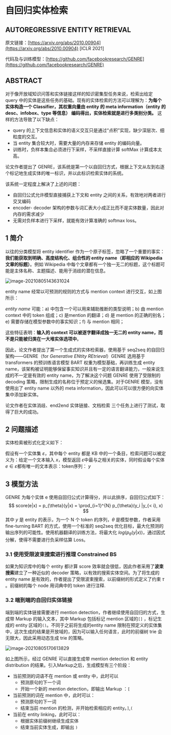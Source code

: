 # 自回归实体检索

## AUTOREGRESSIVE ENTITY RETRIEVAL

原文链接：[https://arxiv.org/abs/2010.00904](https://arxiv.org/abs/2010.00904) [ICLR 2021]

代码及与训练模型：[https://github.com/facebookresearch/GENRE](https://github.com/facebookresearch/GENRE)

## ABSTRACT

对于像开放域知识问答和实体链接这样的知识密集型任务来说，检索出给定 query 中的实体是这些任务的基础。现有的实体检索的方法可以理解为：**为每个实体构造一个 Classifier，其权重向量由 entity 的 meta information（entity 的 desc、infobox、type 等信息） 编码得出，实体检索就是进行多类别分类。** 这样的方法导致了以下缺点：

* query 的上下文信息和实体的语义交互只是通过“点积”实现，缺少深层次、细粒度的交互。
* 当 entity 集合较大时，需要大量的内存来存储 entity 的编码向量。
* 训练时，负样本集合必须进行下采样，不采样直接计算 softMax 计算成本太高。

论文作者提出了 GENRE，该系统是第一个以自回归方式，根据上下文从左到右逐个标记地生成实体的唯一标识，并以此标识检索实体的系统。

该系统一定程度上解决了上述的问题：

* 自回归公式允许模型直接捕获上下文和 entity 之间的关系，有效地对两者进行交叉编码
* encoder- decoder 架构的参数与词汇表大小成正比而不是实体数量，因此对内存的需求减少
* 无需对负样本进行下采样，就能有效计算准确的 softmax loss。

## 1 简介

以往的分类模型将 entity identifier 作为一个原子标签，忽略了一个重要的事实：**我们能获取到明确、高度结构化、组合性的 entity name（即相应的 Wikipedia 文章的标题）**。例如 Wikipedia 中每个文章都有一个独一无二的标题，这个标题可能是主体名称、主题描述、能用于消歧的潜在信息。

![image-20210805143631024](../../../../../Pictures/typora-imgs/image-20210805143631024.png)

entity name 经常以可预测的规则的方式与 mention context 进行交互，如上图所示：

*entity name* 可能：a) 中包含一个可以用来辅助推断的类型说明；b) 由 mention context 中的 token 组成；c) 是mention 的翻译；d) 是 mention 的正确的别名；e) 需要存储在模型参数中的事实知识；f) 与 mention 相同；

这些特征表明：**输入的 context 可以被逐字翻译成独一无二的 entity name，而不是只能被归类在一大堆实体选项中**。

因此，论文作者提出了第一个生成式的实体检索器，使用基于 seq2seq 的自回归架构——GENRE（for *Generative ENtity REtrieval*）GENRE 选用基于 transformers 的预训练语言模型 BART 权重为模型基础，再训练生成 entity name，该架构被证明能够保留事实知识并且有一定的语言翻译能力，一般来说生成的不一定是有效的 entity name，为了解决这个问题 GENRE 使用了受限制的 decoding 策略，限制生成的名称位于预定义的候选集。对于GENRE 模型，没有使用出了 entity name 以外的 meta information，因此可以可以很方便的向实体集中添加新实体。

论文作者在实体消歧、end2end 实体链接、文档检索 三个任务上进行了测试，取得了巨大的成功。

## 2 问题描述

实体检索被形式化定义如下：

假设有一个实体集 $\varepsilon$​​ ，其中每个 entity 都是 KB 中的一个条目，检索问题可以被定义为：给定一个文本输入 $x$，模型返回 $\varepsilon$​ 中最与之相关的实体，同时假设每个实体 $e \in \varepsilon$​ 都有唯一的文本表示：token序列： $y$

## 3 模型方法

GENRE 为每个实体 e 使用自回归公式计算得分，并以此排序，自回归公式如下：
$$
score(e|x) = p_{\theta}(y|x) = \prod_{i=1}^{N} p_{\theta}(y_i |y_{< i}, x)
$$
其中 $y$​ 是 entity 的表示，为一个 N 个 token 的序列，$\theta$​ 是模型参数，作者采用 fine-turning BART 的方式，使用一个标准的 seq2seq 优化目标，最大化预测的输出序列的可能性。使用机器翻译的训练方法，将最大化 $log (p_{\theta}(y|x))$​​ ，通过因式分解，使得不需要进行负采样估算 Loss。

### 3.1 使用受限波束搜索进行推理 Constrained BS

如果为知识库中的每个 entity 都计算 score 效率就会很低，因此作者采用了**波束搜索**建立了一种近似的 decoder 策略，以有效的搜索实体空间。为了将生成的 entity name 是有效的，作者提出了受限波束搜索，以前缀树的形式定义了约束 $\tau$​。前缀树的每个 node 用词典中的 token 进行注释.

### 3.2 端到端的自回归实体链接

端到端的实体链接需要进行 mention detection，作者继续使用自回归的方式，生成带 Markup 的输入文本，其中 Markup 包括标记 mention 区域的`[]` ，标记生成的 entity 区域的`()`。不同于之前将生成的entity name 限制在预定义的实体集中，这次生成的结果是开放域的，因为可以输入任何语言，此时的前缀树 trie 会无限大，因此采用动态生成 trie 的策略。

![image-20210805170613829](../../../../../Pictures/typora-imgs/image-20210805170613829.png)

如上图所示，经过 GENRE 可以直接生成带 mention detection 和 entity distribution 的结果。引入Markup之后，生成模型有三个阶段：

* 当前预测的词语不在 mention 或 entity 中，此时可以
  * 预测原句的下一个词
  * 开始一个新的 mention detection，即输出 Markup ：`[`
* 当前预测的词在 mention 中，此时可以：
  * 预测原句的下一词
  * 结束当前 mention 的检测，并开始检索相应的 entity。`]`,`(`
* 当前在 entity linking，此时可以：
  * 根据实体前缀树继续生成实体
  * 结束当前实体生成，即输出 `)`



